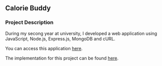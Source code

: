 ## Calorie Buddy 

### Project Description 

During my secong year at university, I developed a web application using JavaScript, Node.js, Express.js, MongoDB and cURL.

You can access this application [here](http://doc.gold.ac.uk/usr/343/).

The implementation for this project can be found [here](https://github.com/ysmnpksy/calorieBuddy).
